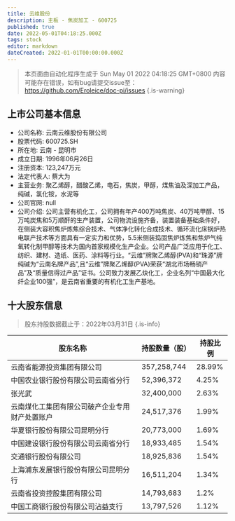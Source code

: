 ```yaml
---
title: 云维股份
description: 主板 - 焦炭加工 - 600725
published: true
date: 2022-05-01T04:18:25.000Z
tags: stock
editor: markdown
dateCreated: 2022-01-01T00:00:00.000Z
---
```


> 本页面由自动化程序生成于 Sun May 01 2022 04:18:25 GMT+0800
> 内容可能存在错误，如有bug请提交issue至：https://github.com/Eroleice/doc-pi/issues
{.is-warning}

## 上市公司基本信息
- 公司名称: 云南云维股份有限公司
- 股票代码: 600725.SH
- 所在地: 云南 - 昆明市
- 成立日期: 1996年06月26日
- 注册资本: 123,247万元
- 法定代表人: 蔡大为
- 主营业务: 聚乙烯醇，醋酸乙烯，电石，焦炭，甲醇，煤焦油及深加工产品，纯碱，氯化铵，水泥等
- 公司官网: null
- 公司介绍: 公司主营有机化工，公司拥有年产400万吨焦炭、40万吨甲醇、15万吨炭焦和5万顺酐的生产装置，公司物流设施齐备，装置装备基础条件好，在侧装大容积焦炉炼焦综合技术、气体净化转化合成技术、循环流化床锅炉热电联产技术等方面具有一定实力和优势，5.5米侧装捣固焦炉炼焦和焦炉气纯氧转化制甲醇等技术为国内首家规模化生产企业。公司产品广泛应用于化工、纺织、建材、造纸、医药、涂料等行业。“云维”牌聚乙烯醇(PVA)和“珠源”牌纯碱为“云南名牌产品”,且“云维”牌聚乙烯醇(PVA)荣获“湖北市场畅销产品”及“质量信得过产品”证书。公司致力发展乙炔化工，企业名列“中国最大化纤企业100强”，是云南省重要的有机化工生产基地。


## 十大股东信息
> 股东持股数据截止于：2022年03月31日
{.is-info}

| 股东名称 | 持股数量（股） | 持股比例 |
| --- | --- | --- |
| 云南省能源投资集团有限公司 | 357,258,744 | 28.99% |
| 中国农业银行股份有限公司云南省分行 | 52,396,372 | 4.25% |
| 张光武 | 32,400,000 | 2.63% |
| 云南煤化工集团有限公司破产企业专用财产处置账户 | 24,517,376 | 1.99% |
| 华夏银行股份有限公司昆明分行 | 20,773,000 | 1.69% |
| 中国建设银行股份有限公司云南省分行 | 18,933,485 | 1.54% |
| 交通银行股份有限公司 | 18,925,836 | 1.54% |
| 上海浦东发展银行股份有限公司昆明分行 | 16,511,204 | 1.34% |
| 云南省投资控股集团有限公司 | 14,793,683 | 1.2% |
| 中国工商银行股份有限公司沾益支行 | 13,797,526 | 1.12% |




